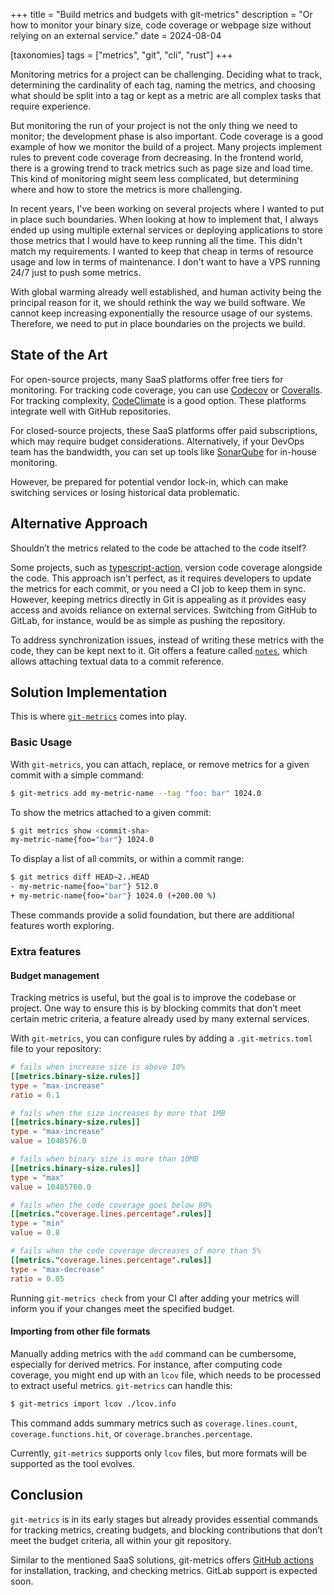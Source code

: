 +++
title = "Build metrics and budgets with git-metrics"
description = "Or how to monitor your binary size, code coverage or webpage size without relying on an external service."
date = 2024-08-04

[taxonomies]
tags = ["metrics", "git", "cli", "rust"]
+++

Monitoring metrics for a project can be challenging. Deciding what to track, determining the cardinality of each tag, naming the metrics, and choosing what should be split into a tag or kept as a metric are all complex tasks that require experience.

But monitoring the run of your project is not the only thing we need to monitor; the development phase is also important. Code coverage is a good example of how we monitor the build of a project. Many projects implement rules to prevent code coverage from decreasing. In the frontend world, there is a growing trend to track metrics such as page size and load time. This kind of monitoring might seem less complicated, but determining where and how to store the metrics is more challenging.

In recent years, I've been working on several projects where I wanted to put in place such boundaries. When looking at how to implement that, I always ended up using multiple external services or deploying applications to store those metrics that I would have to keep running all the time. This didn't match my requirements. I wanted to keep that cheap in terms of resource usage and low in terms of maintenance. I don't want to have a VPS running 24/7 just to push some metrics.

With global warming already well established, and human activity being the principal reason for it, we should rethink the way we build software. We cannot keep increasing exponentially the resource usage of our systems. Therefore, we need to put in place boundaries on the projects we build.

## State of the Art

For open-source projects, many SaaS platforms offer free tiers for monitoring. For tracking code coverage, you can use [Codecov](https://codecov.io) or [Coveralls](https://coveralls.io). For tracking complexity, [CodeClimate](https://codeclimate.com) is a good option. These platforms integrate well with GitHub repositories.

For closed-source projects, these SaaS platforms offer paid subscriptions, which may require budget considerations. Alternatively, if your DevOps team has the bandwidth, you can set up tools like [SonarQube](https://www.sonarsource.com/products/sonarqube/) for in-house monitoring.

However, be prepared for potential vendor lock-in, which can make switching services or losing historical data problematic.

## Alternative Approach

Shouldn’t the metrics related to the code be attached to the code itself?

Some projects, such as [typescript-action](https://github.com/actions/typescript-action), version code coverage alongside the code. This approach isn't perfect, as it requires developers to update the metrics for each commit, or you need a CI job to keep them in sync. However, keeping metrics directly in Git is appealing as it provides easy access and avoids reliance on external services. Switching from GitHub to GitLab, for instance, would be as simple as pushing the repository.

To address synchronization issues, instead of writing these metrics with the code, they can be kept next to it. Git offers a feature called [`notes`](https://git-scm.com/docs/git-notes), which allows attaching textual data to a commit reference.

## Solution Implementation

This is where [`git-metrics`](https://github.com/jdrouet/git-metrics) comes into play.

### Basic Usage

With `git-metrics`, you can attach, replace, or remove metrics for a given commit with a simple command:

```bash
$ git-metrics add my-metric-name --tag "foo: bar" 1024.0
```

To show the metrics attached to a given commit:

```bash
$ git metrics show <commit-sha>
my-metric-name{foo="bar"} 1024.0
```

To display a list of all commits, or within a commit range:

```bash
$ git metrics diff HEAD~2..HEAD
- my-metric-name{foo="bar"} 512.0
+ my-metric-name{foo="bar"} 1024.0 (+200.00 %)
```

These commands provide a solid foundation, but there are additional features worth exploring.

### Extra features

#### Budget management

Tracking metrics is useful, but the goal is to improve the codebase or project. One way to ensure this is by blocking commits that don’t meet certain metric criteria, a feature already used by many external services.

With `git-metrics`, you can configure rules by adding a `.git-metrics.toml` file to your repository:

```toml
# fails when increase size is above 10%
[[metrics.binary-size.rules]]
type = "max-increase"
ratio = 0.1

# fails when the size increases by more that 1MB
[[metrics.binary-size.rules]]
type = "max-increase"
value = 1048576.0

# fails when binary size is more than 10MB
[[metrics.binary-size.rules]]
type = "max"
value = 10485760.0

# fails when the code coverage goes below 80%
[[metrics."coverage.lines.percentage".rules]]
type = "min"
value = 0.8

# fails when the code coverage decreases of more than 5%
[[metrics."coverage.lines.percentage".rules]]
type = "max-decrease"
ratio = 0.05
```

Running `git-metrics check` from your CI after adding your metrics will inform you if your changes meet the specified budget.

#### Importing from other file formats

Manually adding metrics with the `add` command can be cumbersome, especially for derived metrics. For instance, after computing code coverage, you might end up with an `lcov` file, which needs to be processed to extract useful metrics. `git-metrics` can handle this:

```bash
$ git-metrics import lcov ./lcov.info
```

This command adds summary metrics such as `coverage.lines.count`, `coverage.functions.hit`, or `coverage.branches.percentage`.

Currently, `git-metrics` supports only `lcov` files, but more formats will be supported as the tool evolves.

## Conclusion

`git-metrics` is in its early stages but already provides essential commands for tracking metrics, creating budgets, and blocking contributions that don’t meet the budget criteria, all within your git repository.

Similar to the mentioned SaaS solutions, git-metrics offers [GitHub actions](https://github.com/jdrouet/action-git-metrics) for installation, tracking, and checking metrics. GitLab support is expected soon.
